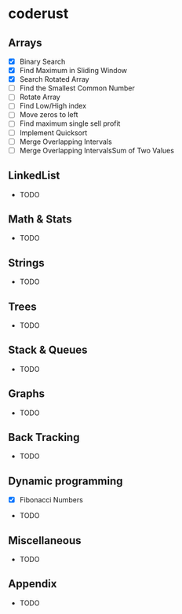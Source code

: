 # coderust

## Arrays

- [x] Binary Search
- [x] Find Maximum in Sliding Window
- [x] Search Rotated Array
- [ ] Find the Smallest Common Number
- [ ] Rotate Array
- [ ] Find Low/High index
- [ ] Move zeros to left
- [ ] Find maximum single sell profit
- [ ] Implement Quicksort
- [ ] Merge Overlapping Intervals
- [ ] Merge Overlapping IntervalsSum of Two Values

## LinkedList

- TODO

## Math & Stats

- TODO

## Strings

- TODO

## Trees

- TODO

## Stack & Queues

- TODO

## Graphs

- TODO

## Back Tracking

- TODO

## Dynamic programming

- [x] Fibonacci Numbers
- TODO

## Miscellaneous

- TODO

## Appendix

- TODO
